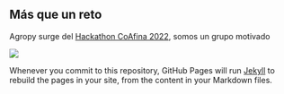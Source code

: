 
## Más que un reto

Agropy surge del [Hackathon CoAfina 2022](https://laconga.redclara.net/hackathon/), somos un grupo motivado

![](https://laconga.redclara.net/hackathon/static/media/logo-co-afina.196c0780.png)


Whenever you commit to this repository, GitHub Pages will run [Jekyll](https://jekyllrb.com/) to rebuild the pages in your site, from the content in your Markdown files.
